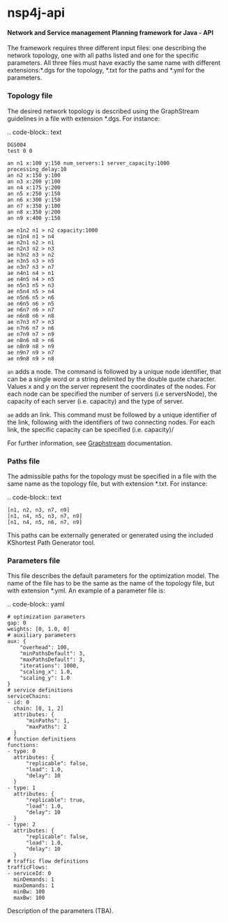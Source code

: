 # nsp4j-api

#### Network and Service management Planning framework for Java - API

The framework requires three different input files: one describing the network topology, one with all paths listed and one for the specific parameters. All three files must have exactly the same name with different extensions:\*.dgs for the topology, \*.txt for the paths and \*.yml for the parameters.

### Topology file

The desired network topology is described using the GraphStream guidelines in a file with extension \*.dgs. For instance:

.. code-block:: text

    DGS004
    test 0 0
    
    an n1 x:100 y:150 num_servers:1 server_capacity:1000 processing_delay:10
    an n2 x:150 y:100
    an n3 x:200 y:100
    an n4 x:175 y:200
    an n5 x:250 y:150
    an n6 x:300 y:150
    an n7 x:350 y:100
    an n8 x:350 y:200
    an n9 x:400 y:150
    
    ae n1n2 n1 > n2 capacity:1000
    ae n1n4 n1 > n4
    ae n2n1 n2 > n1
    ae n2n3 n2 > n3
    ae n3n2 n3 > n2
    ae n3n5 n3 > n5
    ae n3n7 n3 > n7
    ae n4n1 n4 > n1
    ae n4n5 n4 > n5
    ae n5n3 n5 > n3
    ae n5n4 n5 > n4
    ae n5n6 n5 > n6
    ae n6n5 n6 > n5
    ae n6n7 n6 > n7
    ae n6n8 n6 > n8
    ae n7n3 n7 > n3
    ae n7n6 n7 > n6
    ae n7n9 n7 > n9
    ae n8n6 n8 > n6
    ae n8n9 n8 > n9
    ae n9n7 n9 > n7
    ae n9n8 n9 > n8


``an`` adds a node. The command is followed by a unique node identifier, that can be a single word or a string delimited by the double quote character. Values x and y on the server represent the coordinates of the nodes. For each node can be specified the number of servers (i.e serversNode), the capacity of each server (i.e. capacity) and the type of server.

``ae`` adds an link. This command must be followed by a unique identifier of the link, following with the identifiers of two connecting nodes. For each link, the specific capacity can be specified (i.e. capacity)/

For further information, see [Graphstream](http://graphstream-project.org/doc/Advanced-Concepts/The-DGS-File-Format/) documentation.


### Paths file

The admissible paths for the topology must be specified in a file with the same name as the topology file, but with extension \*.txt. For instance:

.. code-block:: text

	[n1, n2, n3, n7, n9]
	[n1, n4, n5, n3, n7, n9]
	[n1, n4, n5, n6, n7, n9]

This paths can be externally generated or generated using the included KShortest Path Generator tool.

### Parameters file

This file describes the default parameters for the optimization model. The name of the file has to be the same as the name of the topology file, but with extension \*.yml. An example of a parameter file is:


.. code-block:: yaml

    # optimization parameters
    gap: 0
    weights: [0, 1.0, 0]
    # auxiliary parameters
    aux: {
        "overhead": 100,
        "minPathsDefault": 3,
        "maxPathsDefault": 3,
        "iterations": 1000,
        "scaling_x": 1.0,
        "scaling_y": 1.0
    }
    # service definitions
    serviceChains:
    - id: 0
      chain: [0, 1, 2]
      attributes: {
          "minPaths": 1,
          "maxPaths": 2
      }
    # function definitions
    functions:
    - type: 0
      attributes: {
          "replicable": false,
          "load": 1.0,
          "delay": 10
      }
    - type: 1
      attributes: {
          "replicable": true,
          "load": 1.0,
          "delay": 10
      }
    - type: 2
      attributes: {
          "replicable": false,
          "load": 1.0,
          "delay": 10
      }
    # traffic flow definitions
    trafficFlows:
    - serviceId: 0
      minDemands: 1
      maxDemands: 1
      minBw: 100
      maxBw: 100

Description of the parameters (TBA).